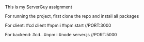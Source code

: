 This is my ServerGuy assignment


For running the project, first clone the repo and install all packages 

For client: 
#cd client
#npm i
#npm start //PORT:3000

For backend:
#cd..
#npm i 
#node server.js  //PORT:5000


